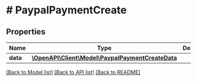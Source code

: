 # # PaypalPaymentCreate

## Properties

Name | Type | Description | Notes
------------ | ------------- | ------------- | -------------
**data** | [**\OpenAPI\Client\Model\PaypalPaymentCreateData**](PaypalPaymentCreateData.md) |  |

[[Back to Model list]](../../README.md#models) [[Back to API list]](../../README.md#endpoints) [[Back to README]](../../README.md)

